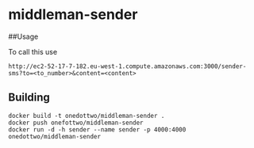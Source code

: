 # middleman-sender

##Usage

To call this use 

```
http://ec2-52-17-7-182.eu-west-1.compute.amazonaws.com:3000/sender-sms?to=<to_number>&content=<content>
```

## Building

```
docker build -t onedottwo/middleman-sender .
docker push onefottwo/middleman-sender
docker run -d -h sender --name sender -p 4000:4000 onedottwo/middleman-sender
```
